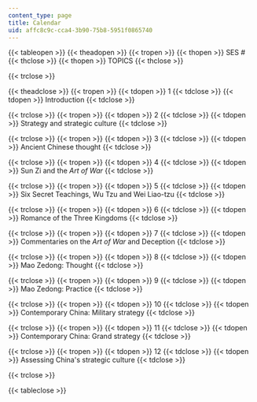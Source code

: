 ```yaml
---
content_type: page
title: Calendar
uid: affc8c9c-cca4-3b90-75b8-5951f0865740
---
```


{{< tableopen >}}
{{< theadopen >}}
{{< tropen >}}
{{< thopen >}}
SES #
{{< thclose >}}
{{< thopen >}}
TOPICS
{{< thclose >}}

{{< trclose >}}

{{< theadclose >}}
{{< tropen >}}
{{< tdopen >}}
1
{{< tdclose >}}
{{< tdopen >}}
Introduction
{{< tdclose >}}

{{< trclose >}}
{{< tropen >}}
{{< tdopen >}}
2
{{< tdclose >}}
{{< tdopen >}}
Strategy and strategic culture
{{< tdclose >}}

{{< trclose >}}
{{< tropen >}}
{{< tdopen >}}
3
{{< tdclose >}}
{{< tdopen >}}
Ancient Chinese thought
{{< tdclose >}}

{{< trclose >}}
{{< tropen >}}
{{< tdopen >}}
4
{{< tdclose >}}
{{< tdopen >}}
Sun Zi and the _Art of War_
{{< tdclose >}}

{{< trclose >}}
{{< tropen >}}
{{< tdopen >}}
5
{{< tdclose >}}
{{< tdopen >}}
Six Secret Teachings, Wu Tzu and Wei Liao-tzu
{{< tdclose >}}

{{< trclose >}}
{{< tropen >}}
{{< tdopen >}}
6
{{< tdclose >}}
{{< tdopen >}}
Romance of the Three Kingdoms
{{< tdclose >}}

{{< trclose >}}
{{< tropen >}}
{{< tdopen >}}
7
{{< tdclose >}}
{{< tdopen >}}
Commentaries on the _Art of War_ and Deception
{{< tdclose >}}

{{< trclose >}}
{{< tropen >}}
{{< tdopen >}}
8
{{< tdclose >}}
{{< tdopen >}}
Mao Zedong: Thought
{{< tdclose >}}

{{< trclose >}}
{{< tropen >}}
{{< tdopen >}}
9
{{< tdclose >}}
{{< tdopen >}}
Mao Zedong: Practice
{{< tdclose >}}

{{< trclose >}}
{{< tropen >}}
{{< tdopen >}}
10
{{< tdclose >}}
{{< tdopen >}}
Contemporary China: Military strategy
{{< tdclose >}}

{{< trclose >}}
{{< tropen >}}
{{< tdopen >}}
11
{{< tdclose >}}
{{< tdopen >}}
Contemporary China: Grand strategy
{{< tdclose >}}

{{< trclose >}}
{{< tropen >}}
{{< tdopen >}}
12
{{< tdclose >}}
{{< tdopen >}}
Assessing China's strategic culture
{{< tdclose >}}

{{< trclose >}}

{{< tableclose >}}